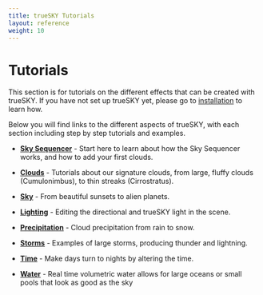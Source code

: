 ```yaml
---
title: trueSKY Tutorials
layout: reference
weight: 10
---
```





Tutorials
=============

This section is for tutorials on the different effects that can be created with trueSKY. If you have not set up trueSKY yet, please go to [installation](/installation.html) to learn how.

Below you will find links to the different aspects of trueSKY, with each section including step by step tutorials and examples.

* [**Sky Sequencer**](sequencer)                                        - Start here to learn about how the Sky Sequencer works, and how to add your first clouds.

* [**Clouds**](clouds)                                                          - Tutorials about our signature clouds, from large, fluffy clouds (Cumulonimbus), to thin streaks (Cirrostratus). 

* [**Sky**](sky)                                                                        - From beautiful sunsets to alien planets.

* [**Lighting**](lighting)                                                      - Editing the directional and trueSKY light in the scene.

* [**Precipitation**](precipitation)                            - Cloud precipitation from rain to snow.

* [**Storms**](storms)                                                          - Examples of large storms, producing thunder and lightning.

* [**Time**](time)                                                                      - Make days turn to nights by altering the time.

* [**Water**](water)                                                            - Real time volumetric water allows for large oceans or small pools that look as good as the sky





